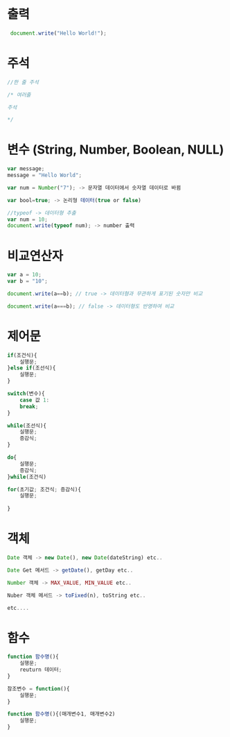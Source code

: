 # **출력**
```javascript
 document.write("Hello World!");
```

# **주석**
```javascript
//한 줄 주석

/* 여러줄

주석

*/
```

# **변수 (String, Number, Boolean, NULL)**
```javascript
var message;
message = "Hello World";

var num = Number("7"); -> 문자열 데이터에서 숫자열 데이터로 바뀜

var bool=true; -> 논리형 데이터(true or false)

//typeof -> 데이터형 추출
var num = 10;
document.write(typeof num); -> number 출력
```

# **비교연산자**
```javascript
var a = 10;
var b = "10";

document.write(a==b); // true -> 데이터형과 무관하게 표기된 숫자만 비교

document.write(a===b); // false -> 데이터형도 반영하여 비교
```

# **제어문**
```javascript
if(조건식){
	실행문;	
}else if(조선식){
	실행문;
}

switch(변수){
	case 값 1:	
	break;	
}

while(조선식){
	실행문;	
	증감식;	
}

do{
	실행문;	
	증감식;	
}while(조건식)

for(초기값; 조건식; 증감식){
	실행문;
	
}
```

# **객체**
```javascript
Date 객체 -> new Date(), new Date(dateString) etc..

Date Get 메서드 -> getDate(), getDay etc..

Number 객체 -> MAX_VALUE, MIN_VALUE etc..

Nuber 객체 메서드 -> toFixed(n), toString etc..

etc....

```
# **함수**
```javascript
function 함수명(){
	실행문;
	reuturn 데이터;
}

참조변수 = function(){
	실행문;
}

function 함수명(){(매개변수1, 매개변수2)
	실행문;
}
```
